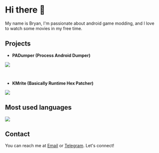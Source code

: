 # Hi there 👋

My name is Bryan, I'm passionate about android game modding, and I love to watch some movies in my free time.

## Projects
- **PADumper (Process Android Dumper)**
<a href="https://github.com/BryanGIG/PADumper">
  <img align="center" src="https://github-readme-stats.vercel.app/api/pin/?username=BryanGIG&repo=PADumper&theme=dracula&show_owner=true" />
</a>

&nbsp;
- **KMrite (Basically Runtime Hex Patcher)**
<a href="https://github.com/BryanGIG/KMrite">
  <img align="center" src="https://github-readme-stats.vercel.app/api/pin/?username=BryanGIG&repo=KMrite&theme=dracula&show_owner=true" />
</a>


## Most used languages
<a href="https://github.com/BryanGIG">
  <img align="center" src="https://github-readme-stats.vercel.app/api/top-langs/?username=BryanGIG&theme=dracula&layout=compact&hide_progress=true" />
</a>

## Contact

You can reach me at [Email](mailto:contacts.bryangig@gmail.com) or [Telegram](https://t.me/C202AA). Let's connect!
